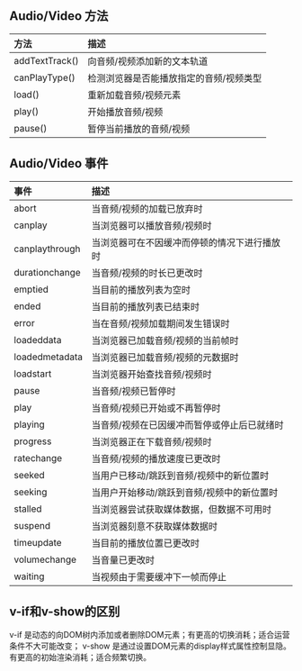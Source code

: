 ## Audio/Video 方法

| 方法           | 描述                                    |
| :------------- | :-------------------------------------- |
| addTextTrack() | 向音频/视频添加新的文本轨道             |
| canPlayType()  | 检测浏览器是否能播放指定的音频/视频类型 |
| load()         | 重新加载音频/视频元素                   |
| play()         | 开始播放音频/视频                       |
| pause()        | 暂停当前播放的音频/视频                 |

## Audio/Video 事件

| 事件           | 描述                                         |
| :------------- | :------------------------------------------- |
| abort          | 当音频/视频的加载已放弃时                    |
| canplay        | 当浏览器可以播放音频/视频时                  |
| canplaythrough | 当浏览器可在不因缓冲而停顿的情况下进行播放时 |
| durationchange | 当音频/视频的时长已更改时                    |
| emptied        | 当目前的播放列表为空时                       |
| ended          | 当目前的播放列表已结束时                     |
| error          | 当在音频/视频加载期间发生错误时              |
| loadeddata     | 当浏览器已加载音频/视频的当前帧时            |
| loadedmetadata | 当浏览器已加载音频/视频的元数据时            |
| loadstart      | 当浏览器开始查找音频/视频时                  |
| pause          | 当音频/视频已暂停时                          |
| play           | 当音频/视频已开始或不再暂停时                |
| playing        | 当音频/视频在已因缓冲而暂停或停止后已就绪时  |
| progress       | 当浏览器正在下载音频/视频时                  |
| ratechange     | 当音频/视频的播放速度已更改时                |
| seeked         | 当用户已移动/跳跃到音频/视频中的新位置时     |
| seeking        | 当用户开始移动/跳跃到音频/视频中的新位置时   |
| stalled        | 当浏览器尝试获取媒体数据，但数据不可用时     |
| suspend        | 当浏览器刻意不获取媒体数据时                 |
| timeupdate     | 当目前的播放位置已更改时                     |
| volumechange   | 当音量已更改时                               |
| waiting        | 当视频由于需要缓冲下一帧而停止               |

## v-if和v-show的区别

v-if 是动态的向DOM树内添加或者删除DOM元素；有更高的切换消耗；适合运营条件不大可能改变；
v-show 是通过设置DOM元素的display样式属性控制显隐。有更高的初始渲染消耗；适合频繁切换。

